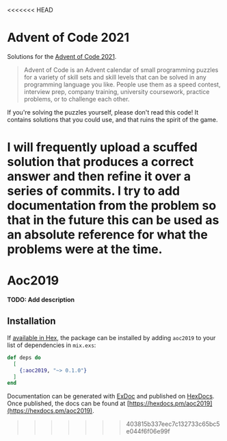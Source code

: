 <<<<<<< HEAD
# Advent of Code 2021

Solutions for the [Advent of Code 2021](https://adventofcode.com/2021).

> Advent of Code is an Advent calendar of small programming puzzles for a
> variety of skill sets and skill levels that can be solved in any
> programming language you like. People use them as a speed contest, interview
> prep, company training, university coursework, practice problems, or to
> challenge each other.

If you're solving the puzzles yourself, please don't read this code! It
contains solutions that you could use, and that ruins the spirit of the game.

I will frequently upload a scuffed solution that produces a correct answer
and then refine it over a series of commits. I try to add documentation from
the problem so that in the future this can be used as an absolute reference
for what the problems were at the time.
=======
# Aoc2019

**TODO: Add description**

## Installation

If [available in Hex](https://hex.pm/docs/publish), the package can be installed
by adding `aoc2019` to your list of dependencies in `mix.exs`:

```elixir
def deps do
  [
    {:aoc2019, "~> 0.1.0"}
  ]
end
```

Documentation can be generated with [ExDoc](https://github.com/elixir-lang/ex_doc)
and published on [HexDocs](https://hexdocs.pm). Once published, the docs can
be found at [https://hexdocs.pm/aoc2019](https://hexdocs.pm/aoc2019).

>>>>>>> 403815b337eec7c132733c65bc5e044f6f06e99f
